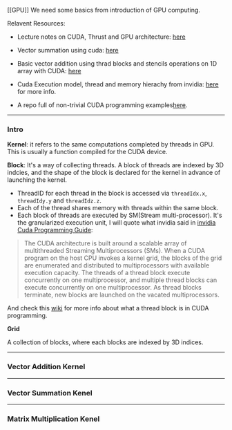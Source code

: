 [[GPU]]
We need some basics from introduction of GPU computing. 

Relavent Resources: 

* Lecture notes on CUDA, Thrust and GPU architecture: [here](https://amath583.github.io/sp21/_static/pdf/L15.pdf)

* Vector summation using cuda: [here](https://developer.download.nvidia.com/assets/cuda/files/reduction.pdf) 

* Basic vector addition using thrad blocks and stencils operations on 1D array with CUDA:  [here](https://www.nvidia.com/docs/IO/116711/sc11-cuda-c-basics.pdf)

* Cuda Execution model, thread and memory hierachy from invidia: [here](https://developer.nvidia.com/blog/cuda-refresher-cuda-programming-model/) for more info. 

* A repo full of non-trivial CUDA programming examples[here](https://github.com/zchee/cuda-sample).


---
### **Intro**

**Kernel**: it refers to the same computations completed by threads in GPU. This is usually a function compiled for the CUDA device. 

**Block**: It's a way of collecting threads. A block of threads are indexed by 3D indcies, and the shape of the block is declared for the kernel in advance of launching the kernel. 

* ThreadID for each thread in the block is accessed via `threadIdx.x`, `threadIdy.y` and `threadIdz.z`. 
* Each of the thread shares memory with threads within the same block. 
* Each block of threads are executed by SM(Stream multi-processor). It's the granularized execution unit, I will quote what invidia said in [invidia Cuda Programming Guide](http://developer.download.nvidia.com/compute/cuda/3_1/toolkit/docs/NVIDIA_CUDA_C_ProgrammingGuide_3.1.pdf): 

> The CUDA architecture is built around a scalable array of multithreaded Streaming Multiprocessors (SMs). When a CUDA program on the host CPU invokes a kernel grid, the blocks of the grid are enumerated and distributed to multiprocessors with available execution capacity. The threads of a thread block execute concurrently on one multiprocessor, and multiple thread blocks can execute concurrently on one multiprocessor. As thread blocks terminate, new blocks are launched on the vacated multiprocessors.

And check this [wiki](https://www.wikiwand.com/en/Thread_block_(CUDA_programming)) for more info about what a thread block is in CUDA programming. 

**Grid**

A collection of blocks, where each blocks are indexed by 3D indices. 

---
### **Vector Addition Kernel**

---
### **Vector Summation Kenel**

---
### **Matrix Multiplication Kenel**

